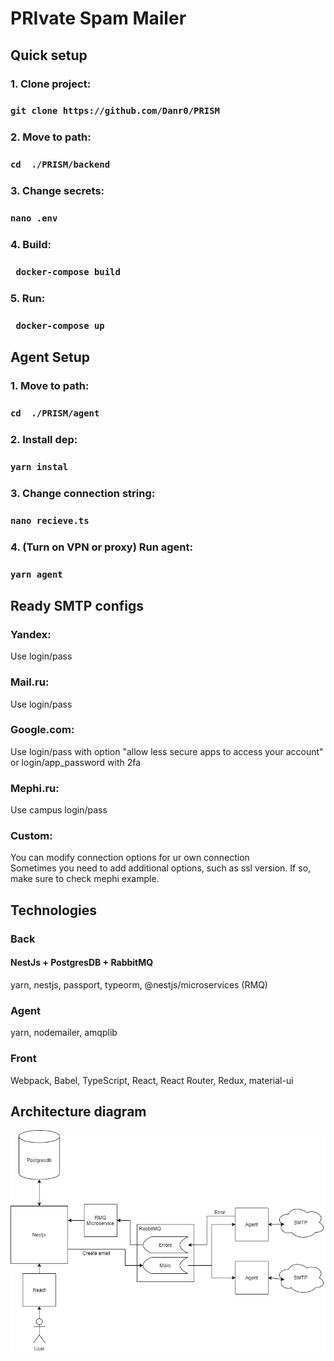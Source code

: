 # PRIvate Spam Mailer
## Quick setup
### 1. Clone project: 
### `git clone https://github.com/Danr0/PRISM`
### 2. Move to path: 
### `cd  ./PRISM/backend`
### 3. Change secrets: 
### `nano .env`
### 4. Build: 
### ` docker-compose build`
### 5. Run: 
### ` docker-compose up`
## Agent Setup
### 1. Move to path:
### `cd  ./PRISM/agent`
### 2. Install dep:
### `yarn instal`
### 3. Change connection string:
### `nano recieve.ts`
### 4. (Turn on VPN or proxy) Run agent:
### `yarn agent`
## Ready SMTP configs
### Yandex: 
Use login/pass
### Mail.ru: 
Use login/pass
### Google.com: 
Use login/pass with option "allow less secure apps to access your account" or login/app_password with 2fa
### Mephi.ru:
Use campus login/pass
### Custom:
You can modify connection options for ur own connection <br />
Sometimes you need to add additional options, such as ssl version. If so, make sure to check mephi example.
## Technologies
### Back 
#### NestJs + PostgresDB + RabbitMQ
yarn, nestjs, passport, typeorm, @nestjs/microservices (RMQ)
### Agent
yarn, nodemailer, amqplib
### Front
Webpack, Babel, TypeScript, React, React Router, Redux, material-ui

## Architecture diagram
![plot](arch.png)

